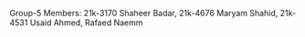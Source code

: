 Group-5 Members: 21k-3170 Shaheer Badar, 21k-4676 Maryam Shahid, 21k-4531 Usaid Ahmed, Rafaed Naemm
